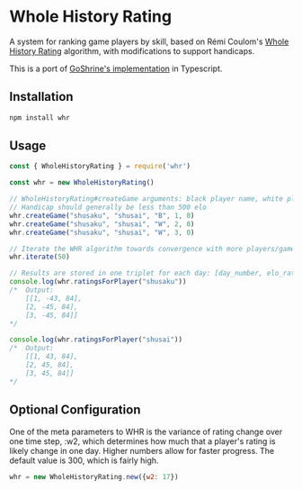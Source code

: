 # Whole History Rating

A system for ranking game players by skill, based on Rémi Coulom's [Whole History Rating](http://remi.coulom.free.fr/WHR/WHR.pdf) algorithm, with modifications to support handicaps.

This is a port of [GoShrine's implementation](https://github.com/goshrine/whole_history_rating) in Typescript. 

Installation
------------

```bash
npm install whr
```

Usage
-----
```js
const { WholeHistoryRating } = require('whr')

const whr = new WholeHistoryRating()

// WholeHistoryRating#createGame arguments: black player name, white player name, winner, day number, handicap
// Handicap should generally be less than 500 elo
whr.createGame("shusaku", "shusai", "B", 1, 0)
whr.createGame("shusaku", "shusai", "W", 2, 0)
whr.createGame("shusaku", "shusai", "W", 3, 0)

// Iterate the WHR algorithm towards convergence with more players/games, more iterations are needed.
whr.iterate(50)

// Results are stored in one triplet for each day: [day_number, elo_rating, uncertainty]
console.log(whr.ratingsForPlayer("shusaku"))
/*  Output:
    [[1, -43, 84], 
    [2, -45, 84], 
    [3, -45, 84]]
*/

console.log(whr.ratingsForPlayer("shusai"))
/*  Output:
    [[1, 43, 84], 
    [2, 45, 84], 
    [3, 45, 84]]
*/
```

Optional Configuration
----------------------

One of the meta parameters to WHR is the variance of rating change over one time step, :w2,
which determines how much that a player's rating is likely change in one day.  Higher numbers allow for faster progress.
The default value is 300, which is fairly high.
```js
whr = new WholeHistoryRating.new({w2: 17})
```
